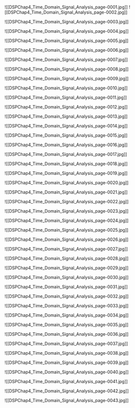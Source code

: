 
![[DSPChap4_Time_Domain_Signal_Analysis_page-0001.jpg]]
![[DSPChap4_Time_Domain_Signal_Analysis_page-0002.jpg]]

![[DSPChap4_Time_Domain_Signal_Analysis_page-0003.jpg]]

![[DSPChap4_Time_Domain_Signal_Analysis_page-0004.jpg]]

![[DSPChap4_Time_Domain_Signal_Analysis_page-0005.jpg]]

![[DSPChap4_Time_Domain_Signal_Analysis_page-0006.jpg]]

![[DSPChap4_Time_Domain_Signal_Analysis_page-0007.jpg]]

![[DSPChap4_Time_Domain_Signal_Analysis_page-0008.jpg]]

![[DSPChap4_Time_Domain_Signal_Analysis_page-0009.jpg]]

![[DSPChap4_Time_Domain_Signal_Analysis_page-0010.jpg]]

![[DSPChap4_Time_Domain_Signal_Analysis_page-0011.jpg]]

![[DSPChap4_Time_Domain_Signal_Analysis_page-0012.jpg]]

![[DSPChap4_Time_Domain_Signal_Analysis_page-0013.jpg]]

![[DSPChap4_Time_Domain_Signal_Analysis_page-0014.jpg]]

![[DSPChap4_Time_Domain_Signal_Analysis_page-0015.jpg]]

![[DSPChap4_Time_Domain_Signal_Analysis_page-0016.jpg]]

![[DSPChap4_Time_Domain_Signal_Analysis_page-0017.jpg]]

![[DSPChap4_Time_Domain_Signal_Analysis_page-0018.jpg]]

![[DSPChap4_Time_Domain_Signal_Analysis_page-0019.jpg]]

![[DSPChap4_Time_Domain_Signal_Analysis_page-0020.jpg]]

![[DSPChap4_Time_Domain_Signal_Analysis_page-0021.jpg]]

![[DSPChap4_Time_Domain_Signal_Analysis_page-0022.jpg]]

![[DSPChap4_Time_Domain_Signal_Analysis_page-0023.jpg]]

![[DSPChap4_Time_Domain_Signal_Analysis_page-0024.jpg]]

![[DSPChap4_Time_Domain_Signal_Analysis_page-0025.jpg]]

![[DSPChap4_Time_Domain_Signal_Analysis_page-0026.jpg]]

![[DSPChap4_Time_Domain_Signal_Analysis_page-0027.jpg]]

![[DSPChap4_Time_Domain_Signal_Analysis_page-0028.jpg]]

![[DSPChap4_Time_Domain_Signal_Analysis_page-0029.jpg]]

![[DSPChap4_Time_Domain_Signal_Analysis_page-0030.jpg]]

![[DSPChap4_Time_Domain_Signal_Analysis_page-0031.jpg]]

![[DSPChap4_Time_Domain_Signal_Analysis_page-0032.jpg]]

![[DSPChap4_Time_Domain_Signal_Analysis_page-0033.jpg]]

![[DSPChap4_Time_Domain_Signal_Analysis_page-0034.jpg]]

![[DSPChap4_Time_Domain_Signal_Analysis_page-0035.jpg]]

![[DSPChap4_Time_Domain_Signal_Analysis_page-0036.jpg]]

![[DSPChap4_Time_Domain_Signal_Analysis_page-0037.jpg]]

![[DSPChap4_Time_Domain_Signal_Analysis_page-0038.jpg]]

![[DSPChap4_Time_Domain_Signal_Analysis_page-0039.jpg]]

![[DSPChap4_Time_Domain_Signal_Analysis_page-0040.jpg]]

![[DSPChap4_Time_Domain_Signal_Analysis_page-0041.jpg]]

![[DSPChap4_Time_Domain_Signal_Analysis_page-0042.jpg]]

![[DSPChap4_Time_Domain_Signal_Analysis_page-0043.jpg]]